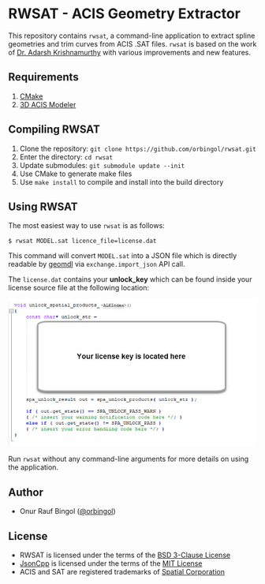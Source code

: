 # RWSAT - ACIS Geometry Extractor

This repository contains `rwsat`, a command-line application to extract spline
geometries and trim curves from ACIS .SAT files. `rwsat` is based on the work
of [Dr. Adarsh Krishnamurthy](https://www.me.iastate.edu/faculty/profile/adarsh)
with various improvements and new features.

## Requirements

1. [CMake](https://cmake.org)
2. [3D ACIS Modeler](https://www.spatial.com/)

## Compiling RWSAT

1. Clone the repository: `git clone https://github.com/orbingol/rwsat.git`
2. Enter the directory: `cd rwsat`
3. Update submodules: `git submodule update --init`
4. Use CMake to generate make files
5. Use `make install` to compile and install into the build directory

## Using RWSAT

The most easiest way to use `rwsat` is as follows:

```
$ rwsat MODEL.sat licence_file=license.dat
```

This command will convert `MODEL.sat` into a JSON file which is directly readable by
[geomdl](https://github.com/orbingol/NURBS-Python) via `exchange.import_json` API call.

The `license.dat` contains your **unlock_key** which can be found inside your license
source file at the following location:

![ACIS license key location](.github/acis_licensekey.jpg "You can find your license key here")

Run `rwsat` without any command-line arguments for more details on using the application.

## Author

* Onur Rauf Bingol ([@orbingol](https://github.com/orbingol))

## License

* RWSAT is licensed under the terms of the [BSD 3-Clause License](LICENSE)
* [JsonCpp](https://github.com/open-source-parsers/jsoncpp) is licensed under the terms of the [MIT License](https://github.com/open-source-parsers/jsoncpp/blob/master/LICENSE)
* ACIS and SAT are registered trademarks of [Spatial Corporation](https://www.spatial.com/)
